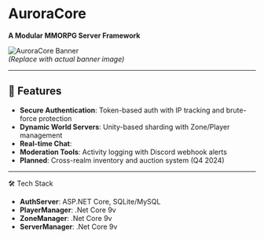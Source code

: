 # AuroraCore  
**A Modular MMORPG Server Framework**  

![AuroraCore Banner](https://via.placeholder.com/1200x400?text=AuroraCore+Architecture)  
*(Replace with actual banner image)*  

---

## 🚀 Features  
- **Secure Authentication**: Token-based auth with IP tracking and brute-force protection  
- **Dynamic World Servers**: Unity-based sharding with Zone/Player management  
- **Real-time Chat**:  
- **Moderation Tools**: Activity logging with Discord webhook alerts  
- **Planned**: Cross-realm inventory and auction system (Q4 2024)  

---
🛠️ Tech Stack

- **AuthServer**: ASP.NET Core, SQLite/MySQL
- **PlayerManager**: .Net Core 9v
- **ZoneManager**: .Net Core 9v
- **ServerManager**: .Net Core 9v





